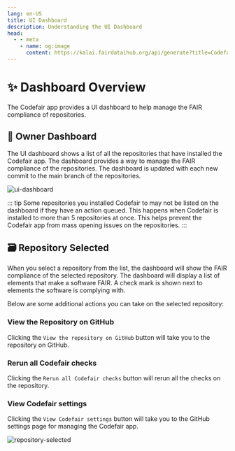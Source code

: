 ```yaml
---
lang: en-US
title: UI Dashboard
description: Understanding the UI Dashboard
head:
  - - meta
    - name: og:image
      content: https://kalai.fairdataihub.org/api/generate?title=Codefair%20Documentation&description=Understanding%20the%20UI%20Dashboard&app=codefair&org=fairdataihub
---
```


# :sparkles: Dashboard Overview

The Codefair app provides a UI dashboard to help manage the FAIR compliance of repositories.

## :busts_in_silhouette: Owner Dashboard

The UI dashboard shows a list of all the repositories that have installed the Codefair app. The dashboard provides a way to manage the FAIR compliance of the repositories. The dashboard is updated with each new commit to the main branch of the repositories.

![ui-dashboard](/ui-dashboard.png)

::: tip
Some repositories you installed Codefair to may not be listed on the dashboard if they have an action queued. This happens when Codefair is installed to more than 5 repositories at once. This helps prevent the Codefair app from mass opening issues on the repositories.
:::

## :card_file_box: Repository Selected

When you select a repository from the list, the dashboard will show the FAIR compliance of the selected repository. The dashboard will display a list of elements that make a software FAIR. A check mark is shown next to elements the software is complying with.

Below are some additional actions you can take on the selected repository:

### View the Repository on GitHub

Clicking the `View the repository on GitHub` button will take you to the repository on GitHub.

### Rerun all Codefair checks

Clicking the `Rerun all Codefair checks` button will rerun all the checks on the repository.

<!-- ### Rerun CWL Validation -->

<!-- Clicking the `Rerun CWL Validation` button will rerun the CWL validation on all the CWL files within the repository. -->

### View Codefair settings

Clicking the `View Codefair settings` button will take you to the GitHub settings page for managing the Codefair app.

![repository-selected](/repo-dashboard.png)
